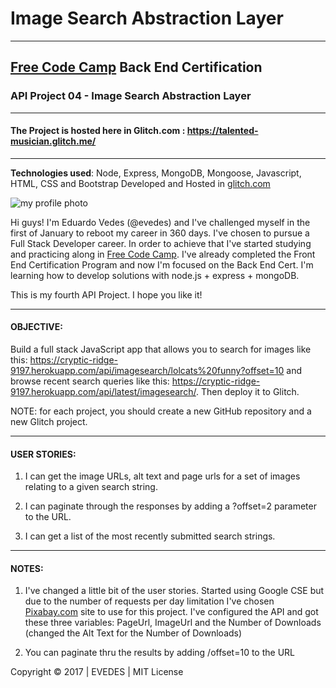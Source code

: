 # Image Search Abstraction Layer
-----------------------------------------------------------------------------------
## [Free Code Camp](http://www.freecodecamp.com) Back End Certification
### API Project 04 - Image Search Abstraction Layer
-----------------------------------------------------------------------------------


#### The Project is hosted here in Glitch.com : https://talented-musician.glitch.me/

-----------------------------------------------------------------------------------
__Technologies used__:
Node, Express, MongoDB, Mongoose, Javascript, HTML, CSS and Bootstrap
Developed and Hosted in [glitch.com](https://www.glitch.com)


![my profile photo](http://res.cloudinary.com/evedes/image/upload/c_scale,w_150/v1483576770/PROFILE_PIC_e9crwf.jpg)

Hi guys! I'm Eduardo Vedes (@evedes) and I've challenged myself in the first of January to reboot my career in 360 days. I've chosen to pursue a Full Stack Developer career. In order to achieve that I've started studying and practicing along in [Free Code Camp](http://www.freecodecamp.com). I've already completed the Front End Certification Program and now I'm focused on the Back End Cert. I'm learning how to develop solutions with node.js + express + mongoDB.

This is my fourth API Project. I hope you like it!

-----------------------------------------------------------------------------------
#### OBJECTIVE:
Build a full stack JavaScript app that allows you to search for images like this: https://cryptic-ridge-9197.herokuapp.com/api/imagesearch/lolcats%20funny?offset=10 and browse recent search queries like this: https://cryptic-ridge-9197.herokuapp.com/api/latest/imagesearch/. Then deploy it to Glitch.

NOTE: for each project, you should create a new GitHub repository and a new Glitch project. 

-----------------------------------------------------------------------------------
#### USER STORIES:

1. I can get the image URLs, alt text and page urls for a set of images relating to a given search string.

2. I can paginate through the responses by adding a ?offset=2 parameter to the URL.

3. I can get a list of the most recently submitted search strings.

------------------------------------------------------------------------------------
#### NOTES: 

1. I've changed a little bit of the user stories. Started using Google CSE but due to the number of requests per day limitation I've chosen [Pixabay.com](https://pixabay.com/) site to use for this project. I've configured the API and got these three variables: PageUrl, ImageUrl and the Number of Downloads (changed the Alt Text for the Number of Downloads)

2. You can paginate thru the results by adding /offset=10 to the URL


Copyright &copy; 2017 | EVEDES | MIT License